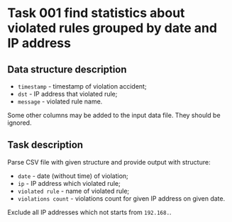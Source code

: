 # Task 001 find statistics about violated rules grouped by date and IP address

## Data structure description

* `timestamp` - timestamp of violation accident;
* `dst` - IP address that violated rule;
* `message` - violated rule name.

Some other columns may be added to the input data file. They should be ignored.

## Task description

Parse CSV file with given structure and provide output with structure:

* `date` - date (without time) of violation;
* `ip` - IP address which violated rule;
* `violated rule` - name of violated rule;
* `violations count` - violations count for given IP address on given date.

Exclude all IP addresses which not starts from `192.168.`.
